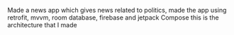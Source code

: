 Made a news app which gives news related to politics, made the app using retrofit, mvvm, room database, firebase and jetpack Compose this is  the architecture that I made
